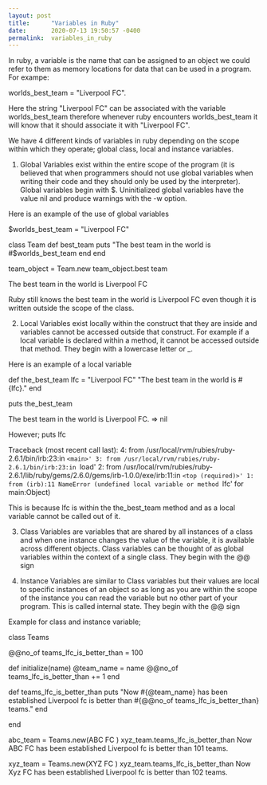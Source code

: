 ```yaml
---
layout: post
title:      "Variables in Ruby"
date:       2020-07-13 19:50:57 -0400
permalink:  variables_in_ruby
---
```



In ruby, a variable is the name that can be assigned to an object we could refer to them as memory locations for data that can be used in a program. For exampe:

worlds_best_team  = "Liverpool FC".

Here the string "Liverpool FC" can be associated with the variable worlds_best_team therefore whenever ruby encounters worlds_best_team it will know that it should associate it with "Liverpool FC".


We have 4 different kinds of variables in ruby depending on the scope within which they operate; global  class, local and instance variables.

1. Global Variables exist within the entire scope of the program (it is believed that when programmers should not use global variables when writing their code and they should only be used by the interpreter). Global variables begin with $. Uninitialized global variables have the value nil and produce warnings with the -w option. 

Here is an example of the use of global variables 

$worlds_best_team = "Liverpool FC"

class Team
   def best_team
      puts "The best team in the world is  #$worlds_best_team
   end
end

team_object = Team.new
team_object.best team

The best team in the world is Liverpool FC

Ruby still knows the best team in the world is  Liverpool FC even though it is written outside the scope of the class.

2. Local Variables exist locally within the construct that they are inside and variables cannot be accessed outside that construct. For example if a local variable is declared within a method, it cannot be accessed outside that method. They begin with a lowercase letter or _.

Here is an example of a local variable

def the_best_team
   lfc = "Liverpool FC"
	 "The best team in the world is #{lfc}."
end

puts the_best_team 

The best team in the world is Liverpool FC.
=> nil

However;
puts lfc

Traceback (most recent call last):
        4: from /usr/local/rvm/rubies/ruby-2.6.1/bin/irb:23:in `<main>'
        3: from /usr/local/rvm/rubies/ruby-2.6.1/bin/irb:23:in `load'
        2: from /usr/local/rvm/rubies/ruby-2.6.1/lib/ruby/gems/2.6.0/gems/irb-1.0.0/exe/irb:11:in `<top (required)>'
        1: from (irb):11
NameError (undefined local variable or method `lfc' for main:Object)

This is because lfc is within the the_best_team method and as a local variable cannot be called out of it.


3. Class Variables are variables that are shared by all instances of a class and when one instance changes the value of the variable, it is available across different objects. Class variables can be thought of as global variables within the context of a single class.
They begin with the @@ sign


4. Instance Variables  are similar to Class variables but their values are local to specific instances of an object so as long as you are within the scope of the instance you can read the variable but no other part of your program. This is called internal state.
They begin with the @@ sign

Example for class and instance variable;

class Teams

@@no_of teams_lfc_is_better_than = 100

def initialize(name)
  @team_name = name
	@@no_of teams_lfc_is_better_than += 1
end

def teams_lfc_is_better_than
  puts  "Now #{@team_name} has been established Liverpool fc is better than #{@@no_of teams_lfc_is_better_than} teams."
end


end

abc_team = Teams.new(ABC FC )
xyz_team.teams_lfc_is_better_than
Now ABC FC has been established Liverpool fc is better than 101 teams.

xyz_team = Teams.new(XYZ FC )
xyz_team.teams_lfc_is_better_than
Now Xyz FC has been established Liverpool fc is better than 102 teams.













